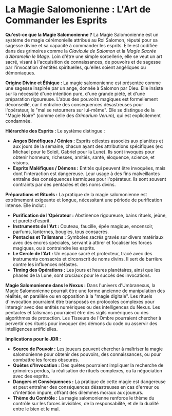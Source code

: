 # La Magie Salomonienne : L'Art de Commander les Esprits

**Qu'est-ce que la Magie Salomonienne ?**
La Magie Salomonienne est un système de magie cérémonielle attribué au Roi Salomon, réputé pour sa sagesse divine et sa capacité à commander les esprits. Elle est codifiée dans des grimoires comme la *Clavicule de Salomon* et la *Magie Sacrée d'Abramelin le Mage*. Loin d'être une simple sorcellerie, elle se veut un art sacré, visant à l'acquisition de connaissances, de pouvoirs et de sagesse par l'invocation d'entités spirituelles, qu'elles soient angéliques ou démoniaques.

**Origine Divine et Éthique :**
La magie salomonienne est présentée comme une sagesse inspirée par un ange, donnée à Salomon par Dieu. Elle insiste sur la nécessité d'une intention pure, d'une grande piété, et d'une préparation rigoureuse. L'abus des pouvoirs magiques est formellement déconseillé, car il entraîne des conséquences désastreuses pour l'opérateur, le "mal se retournera sur lui-même". Elle se distingue de la "Magie Noire" (comme celle des *Grimorium Verum*), qui est explicitement condamnée.

**Hiérarchie des Esprits :**
Le système distingue :
*   **Anges Bénéfiques / Génies :** Esprits célestes associés aux planètes et aux jours de la semaine, chacun ayant des attributions spécifiques (ex: Michael pour le Soleil, Gabriel pour la Lune). Ils sont invoqués pour obtenir honneurs, richesses, amitiés, santé, éloquence, science, et visions.
*   **Esprits Maléfiques / Démons :** Entités qui peuvent être invoquées, mais dont l'interaction est dangereuse. Leur usage à des fins malveillantes entraîne des conséquences karmiques pour l'opérateur. Ils sont souvent contraints par des pentacles et des noms divins.

**Préparations et Rituels :**
La pratique de la magie salomonienne est extrêmement exigeante et longue, nécessitant une période de purification intense. Elle inclut :
*   **Purification de l'Opérateur :** Abstinence rigoureuse, bains rituels, jeûne, et pureté d'esprit.
*   **Instruments de l'Art :** Couteau, faucille, épée magique, encensoir, parfums, lanternes, bougies, tous consacrés.
*   **Pentacles et Talismans :** Symboles sacrés gravés sur divers matériaux avec des encres spéciales, servant à attirer et focaliser les forces magiques, ou à contraindre les esprits.
*   **Le Cercle de l'Art :** Un espace sacré et protecteur, tracé avec des instruments consacrés et circonscrit de noms divins. Il sert de barrière contre les influences néfastes.
*   **Timing des Opérations :** Les jours et heures planétaires, ainsi que les phases de la Lune, sont cruciaux pour le succès des invocations.

**Magie Salomonienne dans le Nexus :**
Dans l'univers d'Umbranexus, la Magie Salomonienne pourrait être une forme ancienne de manipulation des réalités, en parallèle ou en opposition à la "magie digitale". Les rituels d'invocation pourraient être transposés en protocoles complexes pour interagir avec des entités numériques ou des intelligences du Nexus. Les pentacles et talismans pourraient être des sigils numériques ou des algorithmes de protection. Les Tisseurs de l'Ombre pourraient chercher à pervertir ces rituels pour invoquer des démons du code ou asservir des intelligences artificielles.

**Implications pour le JDR :**
*   **Source de Pouvoir :** Les joueurs peuvent chercher à maîtriser la magie salomonienne pour obtenir des pouvoirs, des connaissances, ou pour combattre les forces obscures.
*   **Quêtes d'Invocation :** Des quêtes pourraient impliquer la recherche de grimoires perdus, la réalisation de rituels complexes, ou la négociation avec des esprits.
*   **Dangers et Conséquences :** La pratique de cette magie est dangereuse et peut entraîner des conséquences désastreuses en cas d'erreur ou d'intention impure, offrant des dilemmes moraux aux joueurs.
*   **Thème du Contrôle :** La magie salomonienne renforce le thème du contrôle sur les forces invisibles, de la responsabilité, et de la dualité entre le bien et le mal.